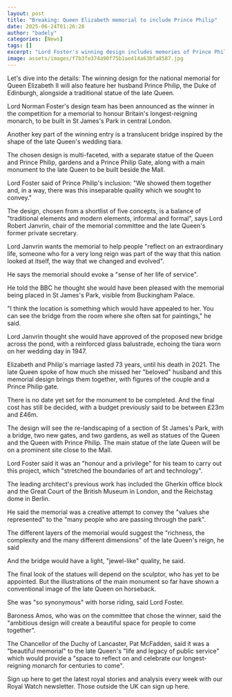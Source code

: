 ```yaml
---
layout: post
title: "Breaking: Queen Elizabeth memorial to include Prince Philip"
date: 2025-06-24T01:26:28
author: "badely"
categories: [News]
tags: []
excerpt: "Lord Foster's winning design includes memories of Prince Philip and a bridge in the shape of a tiara."
image: assets/images/f7b3fe374a90f75b1ae414a63bfa8587.jpg
---
```


Let's dive into the details: The winning design for the national memorial for Queen Elizabeth II will also feature her husband Prince Philip, the Duke of Edinburgh, alongside a traditional statue of the late Queen.

Lord Norman Foster's design team has been announced as the winner in the competition for a memorial to honour Britain's longest-reigning monarch, to be built in St James's Park in central London.

Another key part of the winning entry is a translucent bridge inspired by the shape of the late Queen's wedding tiara.

The chosen design is multi-faceted, with a separate statue of the Queen and Prince Philip, gardens and a Prince Philip Gate, along with a main monument to the late Queen to be built beside the Mall.

Lord Foster said of Prince Philip's inclusion: "We showed them together and, in a way, there was this inseparable quality which we sought to convey."

The design, chosen from a shortlist of five concepts, is a balance of "traditional elements and modern elements, informal and formal", says Lord Robert Janvrin, chair of the memorial committee and the late Queen's former private secretary.

Lord Janvrin wants the memorial to help people "reflect on an extraordinary life, someone who for a very long reign was part of the way that this nation looked at itself, the way that we changed and evolved".

He says the memorial should evoke a "sense of her life of service".

He told the BBC he thought she would have been pleased with the memorial being placed in St James's Park, visible from Buckingham Palace.

"I think the location is something which would have appealed to her. You can see the bridge from the room where she often sat for paintings," he said.

Lord Janvrin thought she would have approved of the proposed new bridge across the pond, with a reinforced glass balustrade, echoing the tiara worn on her wedding day in 1947.

Elizabeth and Philip's marriage lasted 73 years, until his death in 2021. The late Queen spoke of how much she missed her "beloved" husband and this memorial design brings them together, with figures of the couple and a Prince Philip gate.

There is no date yet set for the monument to be completed. And the final cost has still be decided, with a budget previously said to be between £23m and £46m.

The design will see the re-landscaping of a section of St James's Park, with a bridge, two new gates, and two gardens, as well as statues of the Queen and the Queen with Prince Philip. The main statue of the late Queen will be on a prominent site close to the Mall.

Lord Foster said it was an "honour and a privilege" for his team to carry out this project, which "stretched the boundaries of art and technology".

The leading architect's previous work has included the Gherkin office block and the Great Court of the British Museum in London, and the Reichstag dome in Berlin.

He said the memorial was a creative attempt to convey the "values she represented" to the "many people who are passing through the park".

The different layers of the memorial would suggest the "richness, the complexity and the many different dimensions" of the late Queen's reign, he said

And the bridge would have a light, "jewel-like" quality, he said.

The final look of the statues will depend on the sculptor, who has yet to be appointed. But the illustrations of the main monument so far have shown a conventional image of the late Queen on horseback.

She was "so synonymous" with horse riding, said Lord Foster.

Baroness Amos, who was on the committee that chose the winner, said the "ambitious design will create a beautiful space for people to come together".

The Chancellor of the Duchy of Lancaster, Pat McFadden, said it was a "beautiful memorial" to the late Queen's "life and legacy of public service" which would provide a "space to reflect on and celebrate our longest-reigning monarch for centuries to come".

Sign up here to get the latest royal stories and analysis every week with our Royal Watch newsletter. Those outside the UK can sign up here.

